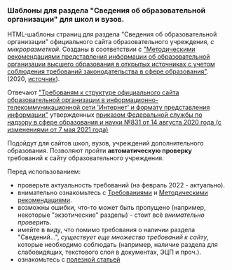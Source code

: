 ### Шаблоны для раздела "Сведения об образовательной организации" для школ и вузов.

HTML-шаблоны страниц для раздела "Сведения об образовательной организации" официального сайта образовательного учреждения, *с микроразметкой*. Созданы в соответствии с ["Методическими рекомендациями представления информации об образовательной организации высшего образования в открытых источниках с учетом соблюдения требований законодательства в сфере образования"](/actual_metod_recomendation_2020.pdf). (2020, [источник](https://db-nica.ru/documents/actual_metod_recomendation_2020.pdf)). 

Отвечают ["Требованям к структуре официального сайта образовательной организации в информационно-телекоммуникационной сети 'Интернет' и формату представления информации"](https://docs.cntd.ru/document/565780511?marker=6540IN) утвержденных [приказом Федеральной службы по надзору в сфере образования и науки №831 от 14 августа 2020 года (с изменениями от 7 мая 2021 года)](https://docs.cntd.ru/document/565780511)

Подойдут для сайтов школ, вузов, учреждений дополнительного образования. Позволяют пройти **автоматическую проверку** требований к сайту образовательного учреждения.

Перед использованием:
* проверьте актуальность требований (на февраль 2022 - актуально).
* внимательно ознакомьтесь с [Требованиями](https://docs.cntd.ru/document/565780511?marker=6540IN) и [Методическими рекомендациями](/actual_metod_recomendation_2020.pdf).
* возможны ошибки, что-то может быть пропущено (например, некоторые "экзотические" разделы) - стоит всё *внимательно проверить*.
* имейте в виду, что помимо требования о наличии раздела "Сведений...", *существует еще множество требований к сайту*, которые необходимо соблюдать (например, наличие раздела для слабовидящих, текстового слоя в документах, ЭЦП и проч.).
* ознакомьтесь с [полезной статьей](https://uchi.pro/blog/trebovaniya-k-saytu-obrazovatelnogo-uchrezhdeniya)
